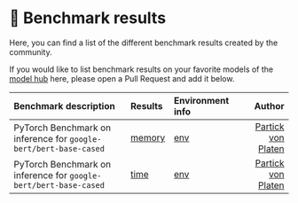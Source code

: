 <!---
Copyright 2020 The HuggingFace Team. All rights reserved.

Licensed under the Apache License, Version 2.0 (the "License");
you may not use this file except in compliance with the License.
You may obtain a copy of the License at

    http://www.apache.org/licenses/LICENSE-2.0

Unless required by applicable law or agreed to in writing, software
distributed under the License is distributed on an "AS IS" BASIS,
WITHOUT WARRANTIES OR CONDITIONS OF ANY KIND, either express or implied.
See the License for the specific language governing permissions and
limitations under the License.
-->

# 🤗 Benchmark results

Here, you can find a list of the different benchmark results created by the community.

If you would like to list benchmark results on your favorite models of the [model hub](https://hf-mirror.com/models) here, please open a Pull Request and add it below.

| Benchmark description | Results | Environment info |      Author      |
|:----------|:-------------|:-------------|------:|
| PyTorch Benchmark on inference for `google-bert/bert-base-cased` |[memory](https://github.com/patrickvonplaten/files_to_link_to/blob/master/bert_benchmark/inference_memory.csv) | [env](https://github.com/patrickvonplaten/files_to_link_to/blob/master/bert_benchmark/env.csv) | [Partick von Platen](https://github.com/patrickvonplaten) | 
| PyTorch Benchmark on inference for `google-bert/bert-base-cased` |[time](https://github.com/patrickvonplaten/files_to_link_to/blob/master/bert_benchmark/inference_time.csv) | [env](https://github.com/patrickvonplaten/files_to_link_to/blob/master/bert_benchmark/env.csv) | [Partick von Platen](https://github.com/patrickvonplaten) | 
